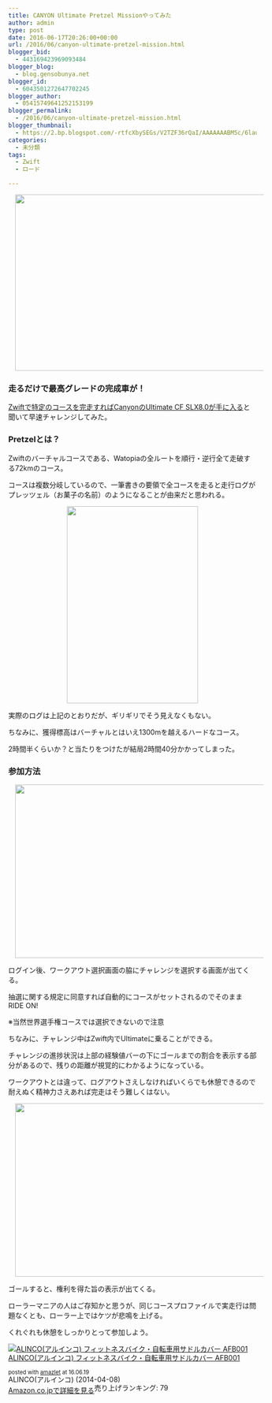 ```yaml
---
title: CANYON Ultimate Pretzel Missionやってみた
author: admin
type: post
date: 2016-06-17T20:26:00+00:00
url: /2016/06/canyon-ultimate-pretzel-mission.html
blogger_bid:
  - 443169423969093484
blogger_blog:
  - blog.gensobunya.net
blogger_id:
  - 6043501272647702245
blogger_author:
  - 05415749641252153199
blogger_permalink:
  - /2016/06/canyon-ultimate-pretzel-mission.html
blogger_thumbnail:
  - https://2.bp.blogspot.com/-rtfcXbySEGs/V2TZF36rQaI/AAAAAAABM5c/6lauRWVLADIdEaydlrOjV3YAT5YtYa6aQCLcB/s640/%25E3%2582%25AF%25E3%2583%25AA%25E3%2583%2583%25E3%2583%2597%25E3%2583%259C%25E3%2583%25BC%25E3%2583%258901.jpg
categories:
  - 未分類
tags:
  - Zwift
  - ロード

---
```

<div class="separator" style="clear: both; text-align: center;">
  <a href="https://2.bp.blogspot.com/-rtfcXbySEGs/V2TZF36rQaI/AAAAAAABM5c/6lauRWVLADIdEaydlrOjV3YAT5YtYa6aQCLcB/s1600/%25E3%2582%25AF%25E3%2583%25AA%25E3%2583%2583%25E3%2583%2597%25E3%2583%259C%25E3%2583%25BC%25E3%2583%258901.jpg" imageanchor="1" style="margin-left: 1em; margin-right: 1em;"><img border="0" height="358" src="https://blog.gensobunya.net/wp-content/uploads/2016/06/E382AFE383AAE38383E38397E3839CE383BCE3838901.jpg" width="640" /></a>
</div>

### 走るだけで最高グレードの完成車が！

<a href="https://www.facebook.com/gozwiftjp/videos/1560064750963064/" target="_blank">Zwiftで特定のコースを完走すればCanyonのUltimate CF SLX8.0が手に入る</a>と聞いて早速チャレンジしてみた。



### Pretzelとは？

Zwiftのバーチャルコースである、Watopiaの全ルートを順行・逆行全て走破する72kmのコース。
  
コースは複数分岐しているので、一筆書きの要領で全コースを走ると走行ログがプレッツェル（お菓子の名前）のようになることが由来だと思われる。

<div class="separator" style="clear: both; text-align: center;">
  <a href="https://2.bp.blogspot.com/-a0Jb8augvAM/V2TcCFPWI-I/AAAAAAABM6A/ntNdSu3b5o0o3ZzYSH-0PvSkGj3uRGONQCLcB/s1600/%25E3%2582%25AD%25E3%2583%25A3%25E3%2583%2597%25E3%2583%2581%25E3%2583%25A3.PNG" imageanchor="1" style="margin-left: 1em; margin-right: 1em;"><img border="0" height="400" src="https://blog.gensobunya.net/wp-content/uploads/2016/06/E382ADE383A3E38397E38381E383A3.png" width="266" /></a>
</div>

実際のログは上記のとおりだが、ギリギリでそう見えなくもない。

ちなみに、獲得標高はバーチャルとはいえ1300mを越えるハードなコース。
  
2時間半くらいか？と当たりをつけたが結局2時間40分かかってしまった。

### 参加方法

<div class="separator" style="clear: both; text-align: center;">
  <a href="https://1.bp.blogspot.com/-YzawoT6mwVw/V2Taf_Ej_NI/AAAAAAABM5o/5p9uviOlPTwthCmnCMo6cdxTFF91h9Y5wCLcB/s1600/2016-06-18_1056300.jpg" imageanchor="1" style="margin-left: 1em; margin-right: 1em;"><img border="0" height="352" src="https://blog.gensobunya.net/wp-content/uploads/2016/06/2016-06-18_1056300.jpg" width="640" /></a>
</div>

ログイン後、ワークアウト選択画面の脇にチャレンジを選択する画面が出てくる。
  
抽選に関する規定に同意すれば自動的にコースがセットされるのでそのままRIDE ON!
  
※当然世界選手権コースでは選択できないので注意

ちなみに、チャレンジ中はZwift内でUltimateに乗ることができる。
  
チャレンジの進捗状況は上部の経験値バーの下にゴールまでの割合を表示する部分があるので、残りの距離が視覚的にわかるようになっている。

ワークアウトとは違って、ログアウトさえしなければいくらでも休憩できるので耐えぬく精神力さえあれば完走はそう難しくはない。

<div class="separator" style="clear: both; text-align: center;">
  <a href="https://4.bp.blogspot.com/-oKLboKZOdfE/V2TbEZAGduI/AAAAAAABM50/moZVS5bideYbNK35fO_xOQkXNDhgtm80gCLcB/s1600/2016-06-18_1343425.jpg" imageanchor="1" style="margin-left: 1em; margin-right: 1em;"><img border="0" height="352" src="https://blog.gensobunya.net/wp-content/uploads/2016/06/2016-06-18_1343425.jpg" width="640" /></a>
</div>

ゴールすると、権利を得た旨の表示が出てくる。

ローラーマニアの人はご存知かと思うが、同じコースプロファイルで実走行は問題なくとも、ローラー上ではケツが悲鳴を上げる。
  
くれぐれも休憩をしっかりとって参加しよう。

<div class="amazlet-box" style="margin-bottom: 0px;">
  <div class="amazlet-image" style="float: left; margin: 0px 12px 1px 0px;">
    <a href="http://www.amazon.co.jp/exec/obidos/ASIN/B00JJH2ISW/gensobunya-22/ref=nosim/" name="amazletlink" target="_blank"><img alt="ALINCO(アルインコ) フィットネスバイク・自転車用サドルカバー AFB001" src="https://images-fe.ssl-images-amazon.com/images/I/41ZDm%2BSPvDL._SL160_.jpg" style="border: none;" /></a>
  </div>
  
  <div class="amazlet-info" style="line-height: 120%; margin-bottom: 10px;">
    <div class="amazlet-name" style="line-height: 120%; margin-bottom: 10px;">
<a href="http://www.amazon.co.jp/exec/obidos/ASIN/B00JJH2ISW/gensobunya-22/ref=nosim/" name="amazletlink" target="_blank">ALINCO(アルインコ) フィットネスバイク・自転車用サドルカバー AFB001</a></p> 

<div class="amazlet-powered-date" style="font-size: 80%; line-height: 120%; margin-top: 5px;">
  posted with <a href="http://www.amazlet.com/" target="_blank" title="amazlet">amazlet</a> at 16.06.19
</div>

    
<div class="amazlet-detail">
ALINCO(アルインコ) (2014-04-08)<br /> 売り上げランキング: 79

    
<div class="amazlet-sub-info" style="float: left;">
<div class="amazlet-link" style="margin-top: 5px;">
  <a href="http://www.amazon.co.jp/exec/obidos/ASIN/B00JJH2ISW/gensobunya-22/ref=nosim/" name="amazletlink" target="_blank">Amazon.co.jpで詳細を見る</a>
</div>

  </div>
  
  <div class="amazlet-footer" style="clear: left;">
  </div>
</div>